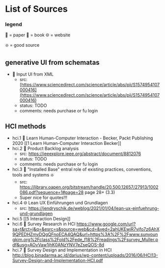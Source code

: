 # List of Sources

### legend
📄 = paper
📕 = book
🌐 = website

 ❇️ = good source
 
## generative UI from schematas
- 📄 Input UI from XML
	- src: [https://www.sciencedirect.com/science/article/abs/pii/S1574954107000416](https://www.sciencedirect.com/science/article/abs/pii/S1574954107000416)
	- status: TODO
	- comments: needs purchase or fu login

## HCI methods
- hci.1 📕 Learn Human-Computer Interaction - Becker, Packt Publishing 2020 [[1 Learn Human-Computer Interaction Becker]]
- hci.2 📄 Product Backlog analysis
	- src: https://ieeexplore.ieee.org/abstract/document/8812076 
	- status: TODO
	- comments: needs purchase or fu login
- hci.3 📕 "Installed Base" entral role of existing practices, conventions, tools and systems ❇️
	- src: https://library.oapen.org/bitstream/handle/20.500.12657/27913/1002086.pdf?sequence=1#page=28 page 28+ (3.3)
	- Super nice for quotes!!!
- hci.4 🌐 Lean UX Einführungen und Grundlagen
	- src: https://jendryschik.de/weblog/2021/01/04/lean-ux-einfuehrung-und-grundlagen 
- hci.5 [[5 Interaction Design]]
- hci.6 📄 Survey Research in HCI https://www.google.com/url?sa=t&rct=j&q=&esrc=s&source=web&cd=&ved=2ahUKEwiR7vjfo7z6AhX9QPEDHZmvDQgQFnoECA4QAQ&url=https%3A%2F%2Fwww.sunyoungkim.org%2Fclass%2Fold%2Fede_f18%2Freadings%2Fsurvey_Muller.pdf&usg=AOvVaw1jhK0ANzYNV7eZseQOS-8d 
- hci.7 📄 Survey Design and Implementation in HCI http://blog.binadarma.ac.id/darius/wp-content/uploads/2016/06/HCI13-Survey-Design-and-Implementation-HCI.pdf